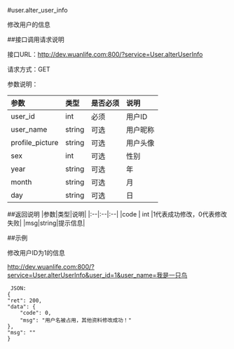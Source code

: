 #user.alter_user_info

修改用户的信息

##接口调用请求说明

接口URL：http://dev.wuanlife.com:800/?service=User.alterUserInfo

请求方式：GET

参数说明：

|参数|类型|是否必须|说明|
|:--|:--|:--|:--|
|user_id|int|必须|用户ID|
|user_name|string|可选|用户昵称|
|profile_picture|string|可选|用户头像|
|sex|int|可选|性别|
|year|string|可选|年|
|month|string|可选|月|
|day|string|可选|日|

##返回说明
|参数|类型|说明|
|:--|:--|:--|
|code |   int |1代表成功修改，0代表修改失败|
|msg|string|提示信息|

##示例

修改用户ID为1的信息

http://dev.wuanlife.com:800/?service=User.alterUserInfo&user_id=1&user_name=我是一只鸟

     JSON:
    {
    "ret": 200,
    "data": {
        "code": 0,
        "msg": "用户名被占用，其他资料修改成功！"
    },
    "msg": ""
    }
